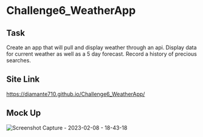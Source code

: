 # Challenge6_WeatherApp

## Task
Create an app that will pull and display weather through an api. Display data for current weather as well as a 5 day forecast. Record a history of precious searches.

## Site Link
https://diamante710.github.io/Challenge6_WeatherApp/

## Mock Up

![Screenshot Capture - 2023-02-08 - 18-43-18](https://user-images.githubusercontent.com/120080703/217694375-88f40f49-ac96-43ef-bc80-3d226b88536b.jpg)